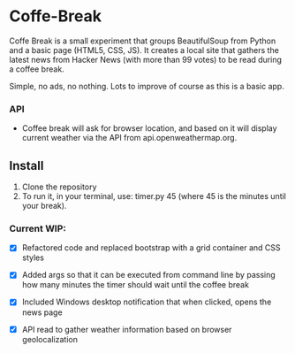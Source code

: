 # Coffe-Break
Coffe Break is a small experiment that groups BeautifulSoup from Python and a basic page (HTML5, CSS, JS). 
It creates a local site that gathers the latest news from Hacker News (with more than 99 votes) to be read during a coffee break. 

Simple, no ads, no nothing. Lots to improve of course as this is a basic app.

### API
- Coffee break will ask for browser location, and based on it will display current weather via the API from api.openweathermap.org. 

## Install
1. Clone the repository
2. To run it, in your terminal, use: timer.py 45 (where 45 is the minutes until your break). 

### Current WIP: 
- [x] Refactored code and replaced bootstrap with a grid container and CSS styles
- [x] Added args so that it can be executed from command line by passing how many minutes the timer should wait until the coffee break 
- [x] Included Windows desktop notification that when clicked, opens the news page
- [x] API read to gather weather information based on browser geolocalization


